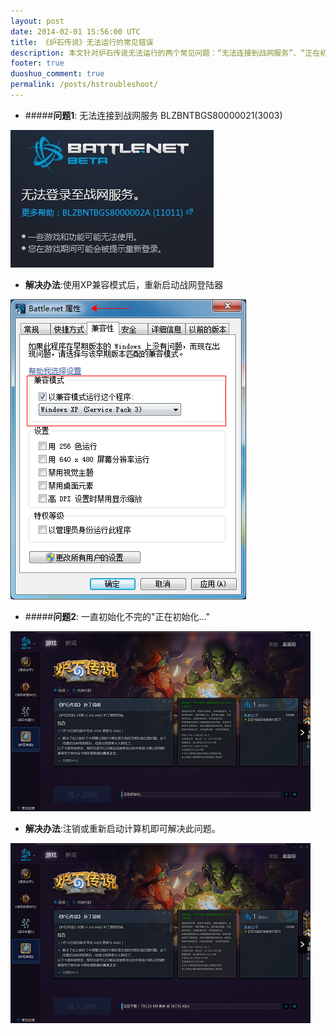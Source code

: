 ```yaml
---
layout: post
date: 2014-02-01 15:56:00 UTC
title: 《炉石传说》无法运行的常见错误
description: 本文针对炉石传说无法运行的两个常见问题：“无法连接到战网服务”、“正在初始化...”进行解答。
footer: true
duoshuo_comment: true
permalink: /posts/hstroubleshoot/
---
```


- #####**问题1**: 无法连接到战网服务 BLZBNTBGS80000021(3003)
<img src="/images/BNerror.png"/>

- **解决办法**:使用XP兼容模式后，重新启动战网登陆器
<img src="/images/BNerror_fix.png"/>

- #####**问题2**: 一直初始化不完的"正在初始化..."
<img src="/images/endlessInitializing.png"/>

- **解决办法**:注销或重新启动计算机即可解决此问题。
<img src="/images/endlessInitializing_fix.png"/>